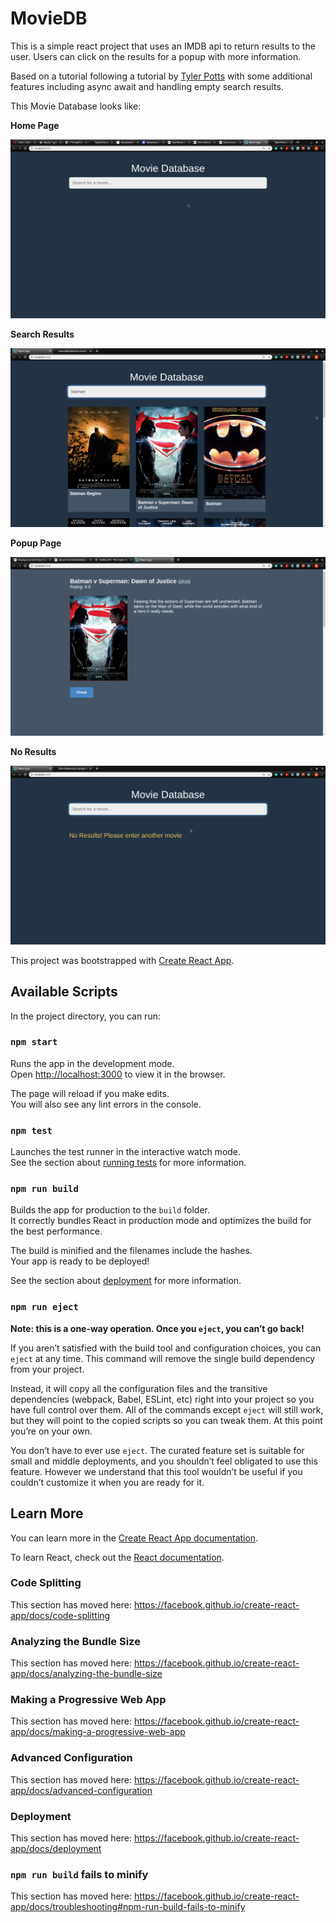 # MovieDB
This is a simple react project that uses an IMDB api to return results to the user. Users can click on the results for a popup with more information.

Based on a tutorial following a tutorial by [Tyler Potts](https://github.com/TylerPottsDev/) with some additional features including async await and handling empty search results.



This Movie Database looks like:

<b>Home Page</b>

!["Home Page"](https://github.com/Don-Stevenson/moviedb/blob/c83b18bc712c2c197ccefaf59c7c6aeda33cc571/docs/homepage%20movieDB.png)

<b>Search Results</b>

!["Search Results"](https://github.com/Don-Stevenson/moviedb/blob/master/docs/batman%20movieDB.png)

<b>Popup Page</b>

!["Popup page for a particular movie"](https://github.com/Don-Stevenson/moviedb/blob/c83b18bc712c2c197ccefaf59c7c6aeda33cc571/docs/popup%20window%20MovieDB.png)

<b>No Results</b>

!["No Results"](https://github.com/Don-Stevenson/moviedb/blob/c83b18bc712c2c197ccefaf59c7c6aeda33cc571/docs/no%20results%20found%20Movie%20DB.png)


This project was bootstrapped with [Create React App](https://github.com/facebook/create-react-app).

## Available Scripts

In the project directory, you can run:

### `npm start`

Runs the app in the development mode.<br />
Open [http://localhost:3000](http://localhost:3000) to view it in the browser.

The page will reload if you make edits.<br />
You will also see any lint errors in the console.

### `npm test`

Launches the test runner in the interactive watch mode.<br />
See the section about [running tests](https://facebook.github.io/create-react-app/docs/running-tests) for more information.

### `npm run build`

Builds the app for production to the `build` folder.<br />
It correctly bundles React in production mode and optimizes the build for the best performance.

The build is minified and the filenames include the hashes.<br />
Your app is ready to be deployed!

See the section about [deployment](https://facebook.github.io/create-react-app/docs/deployment) for more information.

### `npm run eject`

**Note: this is a one-way operation. Once you `eject`, you can’t go back!**

If you aren’t satisfied with the build tool and configuration choices, you can `eject` at any time. This command will remove the single build dependency from your project.

Instead, it will copy all the configuration files and the transitive dependencies (webpack, Babel, ESLint, etc) right into your project so you have full control over them. All of the commands except `eject` will still work, but they will point to the copied scripts so you can tweak them. At this point you’re on your own.

You don’t have to ever use `eject`. The curated feature set is suitable for small and middle deployments, and you shouldn’t feel obligated to use this feature. However we understand that this tool wouldn’t be useful if you couldn’t customize it when you are ready for it.

## Learn More

You can learn more in the [Create React App documentation](https://facebook.github.io/create-react-app/docs/getting-started).

To learn React, check out the [React documentation](https://reactjs.org/).

### Code Splitting

This section has moved here: https://facebook.github.io/create-react-app/docs/code-splitting

### Analyzing the Bundle Size

This section has moved here: https://facebook.github.io/create-react-app/docs/analyzing-the-bundle-size

### Making a Progressive Web App

This section has moved here: https://facebook.github.io/create-react-app/docs/making-a-progressive-web-app

### Advanced Configuration

This section has moved here: https://facebook.github.io/create-react-app/docs/advanced-configuration

### Deployment

This section has moved here: https://facebook.github.io/create-react-app/docs/deployment

### `npm run build` fails to minify

This section has moved here: https://facebook.github.io/create-react-app/docs/troubleshooting#npm-run-build-fails-to-minify
